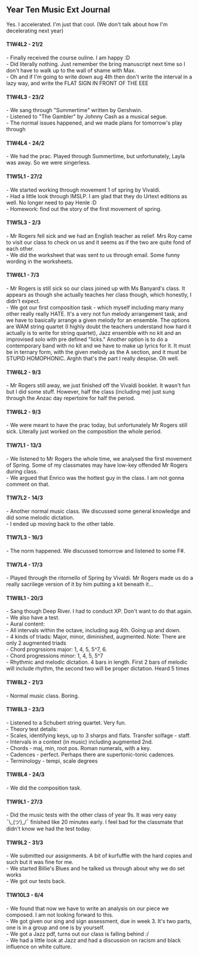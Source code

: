 <body>
  <h2>Year Ten Music Ext Journal</h2>
  <p>Yes. I accelerated. I'm just that cool. (We don't talk about how I'm decelerating next year)</p>
  <h4>T1W4L2 - 21/2</h4>
  <p>- Finally received the course ouline. I am happy :D<br>- Did literally nothing. Just remember the bring manuscript next time so I don't have to walk up to the wall of shame with Max.<br>- Oh and if I'm going to write down aug 4th then don't write the interval in a lazy way, and write the FLAT SIGN IN FRONT OF THE EEE</p>
  <h4>T1W4L3 - 23/2</h4>
  <p>- We sang through "Summertime" written by Gershwin.<br>- Listened to "The Gambler" by Johnny Cash as a musical segue.<br>- The normal issues happened, and we made plans for tomorrow's play through</p>
  <h4>T1W4L4 - 24/2</h4>
  <p>- We had the prac. Played through Summertime, but unfortunately, Layla was away. So we were singerless.</p>
  <h4>T1W5L1 - 27/2</h4>
  <p>- We started working through movement 1 of spring by Vivaldi.<br>- Had a little look through IMSLP. I am glad that they do Urtext editions as well. No longer need to pay Henle :D<br>- Homework: find out the story of the first movement of spring.</p>
  <h4>T1W5L3 - 2/3</h4>
  <p>- Mr Rogers fell sick and we had an English teacher as relief. Mrs Roy came to visit our class to check on us and it seems as if the two are quite fond of each other.<br>- We did the worksheet that was sent to us through email. Some funny wording in the worksheets.</p>
  <h4>T1W6L1 - 7/3</h4>
  <p>- Mr Rogers is still sick so our class joined up with Ms Banyard's class. It appears as though she actually teaches her class though, which honestly, I didn't expect.<br>- We got our first composition task - which myself including many many other really really HATE. It's a very not fun melody arrangement task, and we have to basically arrange a given melody for an ensemble. The options are WAM string quartet (I highly doubt the teachers understand how hard it actually is to write for string quartet), Jazz ensemble with no kit and an improvised solo with pre defined "licks." Another option is to do a contemporary band with no kit and we have to make up lyrics for it. It must be in ternary form, with the given melody as the A section, and it must be STUPID HOMOPHONIC. Arghh that's the part I really despise. Oh well.</p>
  <h4>T1W6L2 - 9/3</h4>
  <p>- Mr Rogers still away, we just finished off the Vivaldi booklet. It wasn't fun but I did some stuff. However, half the class (including me) just sung through the Anzac day repertoire for half the period.</p>
  <h4>T1W6L2 - 9/3</h4>
  <p>- We were meant to have the prac today, but unfortunately Mr Rogers still sick. Literally just worked on the composition the whole period.</p>
  <h4>T1W7L1 - 13/3</h4>
  <p>- We listened to Mr Rogers the whole time, we analysed the first movement of Spring. Some of my classmates may have low-key offended Mr Rogers during class.<br>- We argued that Enrico was the hottest guy in the class. I am not gonna comment on that.</p>
  <h4>T1W7L2 - 14/3</h4>
  <p>- Another normal music class. We discussed some general knowledge and did some melodic dictation.<br>- I ended up moving back to the other table.</p>
  <h4>T1W7L3 - 16/3</h4>
  <p>- The norm happened. We discussed tomorrow and listened to some F#.</p>
  <h4>T1W7L4 - 17/3</h4>
  <p>- Played through the ritornello of Spring by Vivaldi. Mr Rogers made us do a really sacrilege version of it by him putting a kit beneath it...</p>
  <h4>T1W8L1 - 20/3</h4>
  <p>- Sang though Deep River. I had to conduct XP. Don't want to do that again.<br>- We also have a test.<br>- Aural content:<br>   - All intervals within the octave, including aug 4th. Going up and down.<br>   - 4 kinds of triads: Major, minor, diminished, augmented. Note: There are only 2 augmented triads<br>   - Chord progrssions major: 1, 4, 5, 5^7, 6.<br>   - Chord progressions minor: 1, 4, 5, 5^7<br>   - Rhythmic and melodic dictation. 4 bars in length. First 2 bars of melodic will include rhythm, the second two will be proper dictation. Heard 5 times</p>
  <h4>T1W8L2 - 21/3</h4>
  <p>- Normal music class. Boring.</p>
  <h4>T1W8L3 - 23/3</h4>
  <p>- Listened to a Schubert string quartet. Very fun.<br>- Theory test details:<br>- Scales, identifying keys, up to 3 sharps and flats. Transfer solfage - staff.<br>- Intervals in a context (in music) including augmented 2nd.<br>- Chords - maj, min, root pos. Roman numerals, with a key.<br>- Cadences - perfect. Perhaps there are supertonic-tonic cadences.<br>- Terminology - tempi, scale degrees</p>
  <h4>T1W8L4 - 24/3</h4>
  <p>- We did the composition task.</p>
  <h4>T1W9L1 - 27/3</h4>
  <p>- Did the music tests with the other class of year 9s. It was very easy ¯\_(ツ)_/¯ finished like 20 minutes early. I feel bad for the classmate that didn't know we had the test today.</p>
  <h4>T1W9L2 - 31/3</h4>
  <p>- We submitted our assignments. A bit of kurfuffle with the hard copies and such but it was fine for me.<br>- We started Billie's Blues and he talked us through about why we do set works<br>- We got our tests back.</p>
  <h4>T1W10L3 - 6/4</h4>
  <p>- We found that now we have to write an analysis on our piece we composed. I am not looking forward to this.<br>- We got given our sing and sign assessment, due in week 3. It's two parts, one is in a group and one is by yourself.<br>- We got a Jazz pdf, turns out our class is falling behind :/<br>- We had a little look at Jazz and had a discussion on racism and black influence on white culture.</p>
</body>